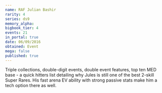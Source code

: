 ```yaml
---
name: RAF Julian Bashir
rarity: 4
series: ds9
memory_alpha:
bigbook_tier: 4
events: 21
in_portal: true
date: 06/09/2016
obtained: Event
mega: false
published: true
---
```


Triple collections, double-digit events, double event features, top ten MED base - a quick hitters list detailing why Jules is still one of the best 2-skill Super Rares. His fast arena EV ability with strong passive stats make him a tech option there as well.
